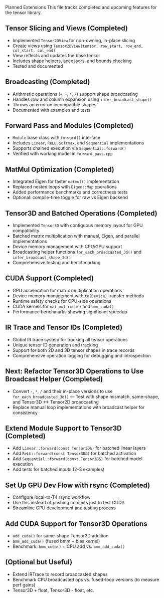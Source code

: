 Planned Extensions
This file tracks completed and upcoming features for the tensor library.

## Tensor Slicing and Views (Completed)
- Implemented `Tensor2DView` for non-owning, in-place slicing
- Create views using `Tensor2DView(tensor, row_start, row_end, col_start, col_end)`
- View reflects and updates the base tensor
- Includes shape helpers, accessors, and bounds checking
- Tested and documented

## Broadcasting (Completed)
- Arithmetic operations (`+`, `-`, `*`, `/`) support shape broadcasting
- Handles row and column expansion using `infer_broadcast_shape()`
- Throws an error on incompatible shapes
- Documented with examples and tests

## Forward Pass and Modules (Completed)
- `Module` base class with `forward()` interface
- Includes `Linear`, `ReLU`, `Softmax`, and `Sequential` implementations
- Supports chained execution via `Sequential::forward()`
- Verified with working model in `forward_pass.cpp`

## MatMul Optimization (Completed)
- Integrated Eigen for faster `matmul()` implementation
- Replaced nested loops with `Eigen::Map` operations
- Added performance benchmarks and correctness tests
- Optional: compile-time toggle for raw vs Eigen backend

## Tensor3D and Batched Operations (Completed)
- Implemented `Tensor3D` with contiguous memory layout for GPU compatibility
- Batched matrix multiplication with manual, Eigen, and parallel implementations
- Device memory management with CPU/GPU support
- Broadcasting helper functions `for_each_broadcasted_3d()` and `infer_broadcast_shape_3d()`
- Comprehensive testing and benchmarking

## CUDA Support (Completed)
- GPU acceleration for matrix multiplication operations
- Device memory management with `to(Device)` transfer methods
- Runtime safety checks for CPU-side operations
- CUDA kernels for `mat_mul_cuda()` and `bmm_cuda()`
- Performance benchmarks showing significant speedup

## IR Trace and Tensor IDs (Completed)
- Global IR trace system for tracking all tensor operations
- Unique tensor ID generation and tracking
- Support for both 2D and 3D tensor shapes in trace records
- Comprehensive operation logging for debugging and introspection

## Next: Refactor Tensor3D Operations to Use Broadcast Helper (Completed)
- Convert `-`, `*`, `/` and their in-place versions to use `for_each_broadcasted_3d()`
— Test with shape mismatch, same-shape, and Tensor3D <-> Tensor2D broadcasting
- Replace manual loop implementations with broadcast helper for consistency

## Extend Module Support to Tensor3D (Completed)
- Add `Linear::forward(const Tensor3D&)` for batched linear layers
- Add `ReLU::forward(const Tensor3D&)` for batched activation
- Add `Sequential::forward(const Tensor3D&)` for batched model execution
- Add tests for batched inputs (2–3 examples)

## Set Up GPU Dev Flow with rsync (Completed)
- Configure local-to-T4 rsync workflow
- Use this instead of pushing commits just to test CUDA
- Streamline GPU development and testing process

## Add CUDA Support for Tensor3D Operations
- `add_cuda()` for same-shape Tensor3D addition
- `bmm_add_cuda()` (fused bmm + bias kernel)
- Benchmark: `bmm_cuda()` + CPU add vs. `bmm_add_cuda()`

## (Optional but Useful)
- Extend IRTrace to record broadcasted shapes
- Benchmark CPU broadcasted ops vs. fused-loop versions (to measure perf gains)
- Tensor3D + float, Tensor3D - float, etc.